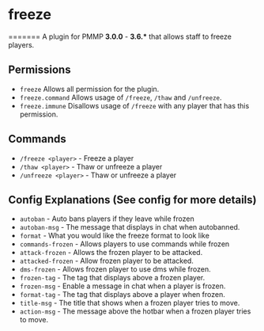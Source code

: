 # freeze
=======
A plugin for PMMP **3.0.0** - **3.6.\*** that allows staff to freeze players. 

## Permissions
 - `freeze` Allows all permission for the plugin.
 - `freeze.command` Allows usage of `/freeze`, `/thaw` and `/unfreeze`.
 - `freeze.immune` Disallows usage of `/freeze` with any player that has this permission.
 
## Commands
 - `/freeze <player>` - Freeze a player
 - `/thaw <player>` - Thaw or unfreeze a player
 - `/unfreeze <player>` - Thaw or unfreeze a player

## Config Explanations (See config for more details)
 - `autoban` - Auto bans players if they leave while frozen 
 - `autoban-msg` - The message that displays in chat when autobanned.
 - `format` - What you would like the freeze format to look like
 - `commands-frozen` - Allows players to use commands while frozen
 - `attack-frozen` - Allows the frozen player to be attacked.
 - `attacked-frozen` - Allow frozen player to be attacked.
 - `dms-frozen` - Allows frozen player to use dms while frozen.
 - `frozen-tag` - The tag that displays above a frozen player.
 - `frozen-msg` - Enable a message in chat when a player is frozen.
 - `format-tag` - The tag that displays above a player when frozen.
 - `title-msg` - The title that shows when a frozen player tries to move.
 - `action-msg` - The message above the hotbar when a frozen player tries to move.